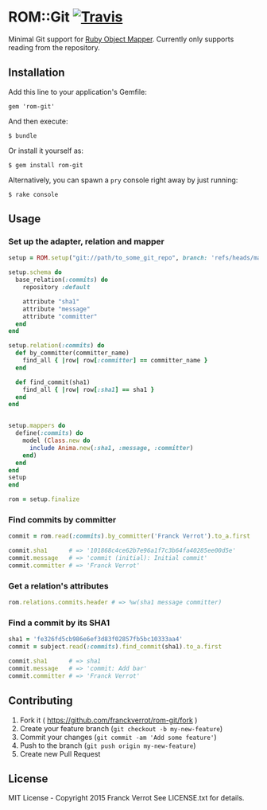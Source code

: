 # ROM::Git [![Travis](https://secure.travis-ci.org/franckverrot/rom-git.png)](http://travis-ci.org/franckverrot/rom-git)
Minimal Git support for [Ruby Object Mapper](https://github.com/rom-rb/rom).
Currently only supports reading from the repository.


## Installation

Add this line to your application's Gemfile:

    gem 'rom-git'

And then execute:

    $ bundle

Or install it yourself as:

    $ gem install rom-git

Alternatively, you can spawn a `pry` console right away by just running:

    $ rake console


## Usage

### Set up the adapter, relation and mapper

```ruby
setup = ROM.setup("git://path/to_some_git_repo", branch: 'refs/heads/master')

setup.schema do
  base_relation(:commits) do
    repository :default

    attribute "sha1"
    attribute "message"
    attribute "committer"
  end
end

setup.relation(:commits) do
  def by_committer(committer_name)
    find_all { |row| row[:committer] == committer_name }
  end

  def find_commit(sha1)
    find_all { |row| row[:sha1] == sha1 }
  end
end


setup.mappers do
  define(:commits) do
    model (Class.new do
      include Anima.new(:sha1, :message, :committer)
    end)
  end
end
setup
end

rom = setup.finalize
```

### Find commits by committer

```ruby
commit = rom.read(:commits).by_committer('Franck Verrot').to_a.first

commit.sha1      # => '101868c4ce62b7e96a1f7c3b64fa40285ee00d5e'
commit.message   # => 'commit (initial): Initial commit'
commit.committer # => 'Franck Verrot'
```


### Get a relation's attributes

```ruby
rom.relations.commits.header # => %w(sha1 message committer)
```


### Find a commit by its SHA1

```ruby
sha1 = 'fe326fd5cb986e6ef3d83f02857fb5bc10333aa4'
commit = subject.read(:commits).find_commit(sha1).to_a.first

commit.sha1      # => sha1
commit.message   # => 'commit: Add bar'
commit.committer # => 'Franck Verrot'
```

## Contributing

1. Fork it ( https://github.com/franckverrot/rom-git/fork )
2. Create your feature branch (`git checkout -b my-new-feature`)
3. Commit your changes (`git commit -am 'Add some feature'`)
4. Push to the branch (`git push origin my-new-feature`)
5. Create new Pull Request

## License

MIT License - Copyright 2015 Franck Verrot
See LICENSE.txt for details.

